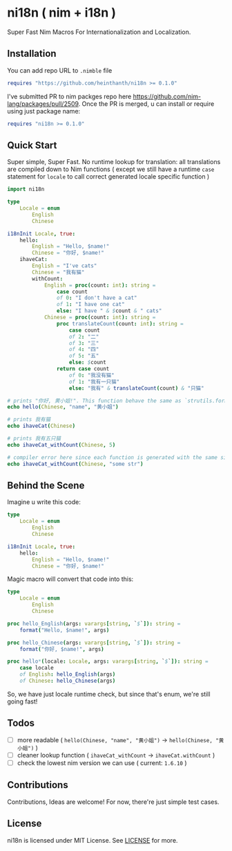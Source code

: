 # ni18n ( nim + i18n )

Super Fast Nim Macros For Internationalization and Localization.

## Installation

You can add repo URL to `.nimble` file

```nim
requires "https://github.com/heinthanth/ni18n >= 0.1.0"
```

I've submitted PR to nim packges repo here <https://github.com/nim-lang/packages/pull/2509>.
Once the PR is merged, u can install or require using just package name:

```nim
requires "ni18n >= 0.1.0"
```

## Quick Start

Super simple, Super Fast. No runtime lookup for translation: all translations are compiled down to Nim functions ( except we still have a runtime `case` statement for `locale` to call correct generated locale specific function )

```nim
import ni18n

type
    Locale = enum
        English
        Chinese

i18nInit Locale, true:
    hello:
        English = "Hello, $name!"
        Chinese = "你好, $name!"
    ihaveCat:
        English = "I've cats"
        Chinese = "我有猫"
        withCount:
            English = proc(count: int): string =
                case count
                of 0: "I don't have a cat"
                of 1: "I have one cat"
                else: "I have " & $count & " cats"
            Chinese = proc(count: int): string =
                proc translateCount(count: int): string =
                    case count
                    of 2: "二"
                    of 3: "三"
                    of 4: "四"
                    of 5: "五"
                    else: $count
                return case count
                    of 0: "我没有猫"
                    of 1: "我有一只猫"
                    else: "我有" & translateCount(count) & "只猫"

# prints "你好, 黄小姐!". This function behave the same as `strutils.format`
echo hello(Chinese, "name", "黄小姐")

# prints 我有猫
echo ihaveCat(Chinese)

# prints 我有五只猫
echo ihaveCat_withCount(Chinese, 5)

# compiler error here since each function is generated with the same signature from lambda
echo ihaveCat_withCount(Chinese, "some str") 
```

## Behind the Scene

Imagine u write this code:

```nim
type
    Locale = enum
        English
        Chinese

i18nInit Locale, true:
    hello:
        English = "Hello, $name!"
        Chinese = "你好, $name!"
```

Magic macro will convert that code into this:

```nim
type
    Locale = enum
        English
        Chinese

proc hello_English(args: varargs[string, `$`]): string =
    format("Hello, $name!", args)

proc hello_Chinese(args: varargs[string, `$`]): string =
    format("你好, $name!", args)

proc hello*(locale: Locale, args: varargs[string, `$`]): string =
    case locale
    of English: hello_English(args)
    of Chinese: hello_Chinese(args)
```

So, we have just locale runtime check, but since that's enum, we're still going fast!

## Todos

- [ ] more readable ( `hello(Chinese, "name", "黄小姐")` -> `hello(Chinese, "黄小姐")` )
- [ ] cleaner lookup function ( `ihaveCat_withCount` -> `ihaveCat.withCount` )
- [ ] check the lowest nim version we can use ( current: `1.6.10` )

## Contributions

Contributions, Ideas are welcome! For now, there're just simple test cases.

## License

ni18n is licensed under MIT License. See [LICENSE](LICENSE) for more.